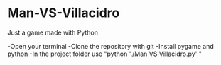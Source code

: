 # Man-VS-Villacidro
Just a game made with Python

-Open your terminal
-Clone the repository with git
-Install pygame and python
-In the project folder use "python './Man VS Villacidro.py' "
